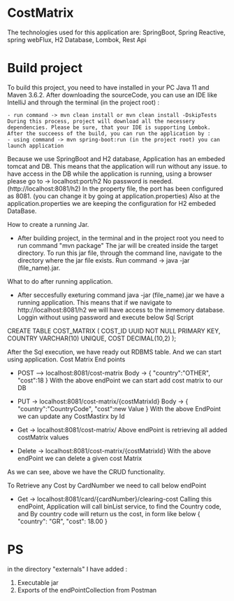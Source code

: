 # CostMatrix

The technologies used for this application are:
SpringBoot,  Spring Reactive, spring webFlux, H2 Database, Lombok, Rest Api

# Build project

To build this project, you need to have installed in your PC Java 11 and Maven 3.6.2. After downloading the sourceCode, you can use an IDE like IntelliJ and through the terminal (in the project root) :

    - run command -> mvn clean install or mvn clean install -DskipTests During this process, project will download all the necessery dependencies. Please be sure, that your IDE is supporting Lombok. After the succeess of the build, you can run the application by :
    - using command -> mvn spring-boot:run (in the project root) you can launch application


Because we use SpringBoot and H2 database, Application has an embeded tomcat and DB. This means that the application will run without any issue. to have access in the DB while the application is running, using a browser please go to -> localhost:port/h2 No password is needed. (http://localhost:8081/h2) 
In the property file, the port has been configured as 8081. (you can change it by going at application.properties) Also at the application.properties we are keeping the configuration for H2 embeded DataBase.

How to create a running Jar. 
- After building project, in the terminal and in the project root you need to run command "mvn package" The jar will be created inside the target directory. To run this jar file, through the command line, navigate to the directory where the jar file exists. Run command -> java -jar (file_name).jar.

What to do after running application.
- After seccesfully exeturing command java -jar (file_name).jar  we have a running application. This means that if we navigate to http://localhost:8081/h2 we will have access to the inmemory database. Loggin without using password and execute below Sql Script

CREATE TABLE COST_MATRIX (
	COST_ID UUID NOT NULL PRIMARY KEY,
    COUNTRY VARCHAR(10) UNIQUE,
    COST DECIMAL(10,2)
);

After the Sql execution, we have ready out RDBMS table. And we can start using application.
Cost Matrix End points
- POST -->  localhost:8081/cost-matrix
 Body -> {
          "country":"OTHER",
          "cost":18
         }
With the above endPoint we can start add cost matrix to our DB

- PUT -> localhost:8081/cost-matrix/{costMatrixId}
  Body -> {
          "country":"CountryCode",
          "cost":new Value
         }
With the above EndPoint we can update any CostMastirx by Id

- Get -> localhost:8081/cost-matrix/ 
Above endPoint is retrieving all added costMatrix values

- Delete -> localhost:8081/cost-matrix/{costMatrixId}
With the above endPoint we can delete a given cost Matrix

As we can see, above we have the CRUD functionality. 

To Retrieve any Cost by CardNumber we need to call below endPoint
- Get -> localhost:8081/card/{cardNumber}/clearing-cost
Calling this endPoint, Application will call binList service, to find the Country code, and By country code will return us the cost, in form like below
{
    "country": "GR",
    "cost": 18.00
}

# PS
in the directory "externals"  I have added :
1. Executable jar
2. Exports of the endPointCollection from Postman

